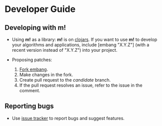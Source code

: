 # Developer Guide

## Developing with __m!__

* Using __m!__ as a library: __m!__ is on
  [clojars](https://clojars.org/embang). If you want to use __m!__
  to develop your algorithms and applications, include [embang
  "X.Y.Z"] (with a recent version instead of "X.Y.Z") into your project.

* Proposing patches:
	1. [Fork embang](https://bitbucket.org/dtolpin/embang/fork).
	1. Make changes in the fork.
	1. Create pull request to the *candidate* branch.
	1. If the pull request resolves an issue, refer to the issue
	   in the comment.

## Reporting bugs

* Use [issue tracker](https://bitbucket.org/dtolpin/embang/issues) to
  report bugs and suggest features.
